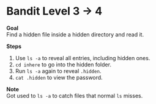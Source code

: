 
# Bandit Level 3 → 4

**Goal**  
Find a hidden file inside a hidden directory and read it.

**Steps**  
1. Use `ls -a` to reveal all entries, including hidden ones.  
2. `cd inhere` to go into the hidden folder.  
3. Run `ls -a` again to reveal `.hidden`.  
4. `cat .hidden` to view the password.

**Note**  
Got used to `ls -a` to catch files that normal `ls` misses.
